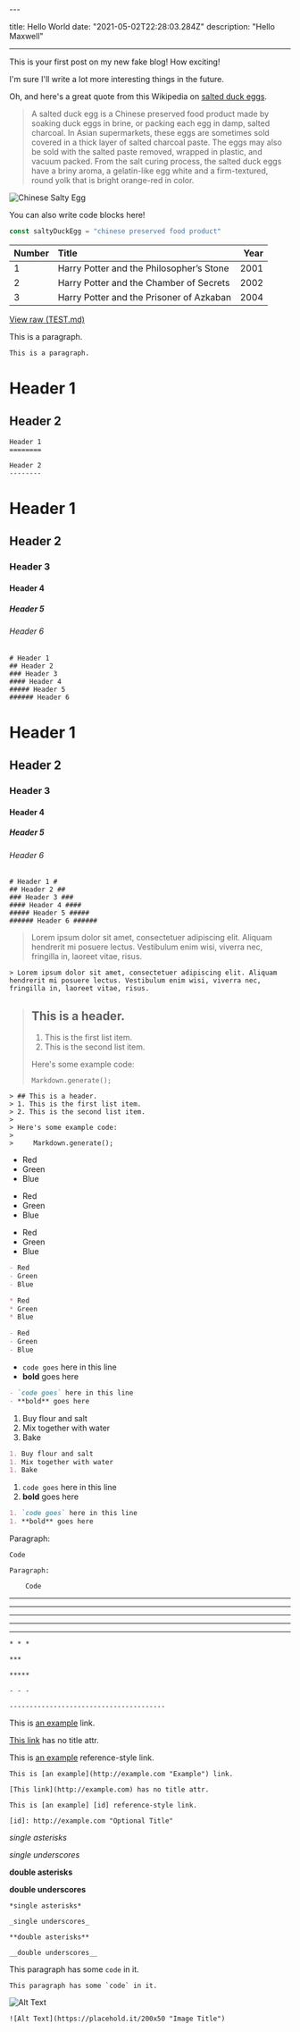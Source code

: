 ﻿﻿﻿﻿---title: Hello Worlddate: "2021-05-02T22:28:03.284Z"description: "Hello Maxwell"---This is your first post on my new fake blog! How exciting!I'm sure I'll write a lot more interesting things in the future.Oh, and here's a great quote from this Wikipedia on[salted duck eggs](https://en.wikipedia.org/wiki/Salted_duck_egg).> A salted duck egg is a Chinese preserved food product made by soaking duck> eggs in brine, or packing each egg in damp, salted charcoal. In Asian> supermarkets, these eggs are sometimes sold covered in a thick layer of salted> charcoal paste. The eggs may also be sold with the salted paste removed,> wrapped in plastic, and vacuum packed. From the salt curing process, the> salted duck eggs have a briny aroma, a gelatin-like egg white and a> firm-textured, round yolk that is bright orange-red in color.![Chinese Salty Egg](./salty_egg.jpg)You can also write code blocks here!```jsconst saltyDuckEgg = "chinese preserved food product"```| Number | Title                                    | Year || :----- | :--------------------------------------- | ---: || 1      | Harry Potter and the Philosopher’s Stone | 2001 || 2      | Harry Potter and the Chamber of Secrets  | 2002 || 3      | Harry Potter and the Prisoner of Azkaban | 2004 |[View raw (TEST.md)](https://raw.github.com/adamschwartz/github-markdown-kitchen-sink/master/README.md)This is a paragraph.    This is a paragraph.# Header 1## Header 2    Header 1    ========    Header 2    --------# Header 1## Header 2### Header 3#### Header 4##### Header 5###### Header 6    # Header 1    ## Header 2    ### Header 3    #### Header 4    ##### Header 5    ###### Header 6# Header 1## Header 2### Header 3#### Header 4##### Header 5###### Header 6    # Header 1 #    ## Header 2 ##    ### Header 3 ###    #### Header 4 ####    ##### Header 5 #####    ###### Header 6 ######> Lorem ipsum dolor sit amet, consectetuer adipiscing elit. Aliquam hendrerit mi posuere lectus. Vestibulum enim wisi, viverra nec, fringilla in, laoreet vitae, risus.    > Lorem ipsum dolor sit amet, consectetuer adipiscing elit. Aliquam hendrerit mi posuere lectus. Vestibulum enim wisi, viverra nec, fringilla in, laoreet vitae, risus.> ## This is a header.>> 1. This is the first list item.> 2. This is the second list item.>> Here's some example code:>>     Markdown.generate();    > ## This is a header.    > 1. This is the first list item.    > 2. This is the second list item.    >    > Here's some example code:    >    >     Markdown.generate();- Red- Green- Blue* Red* Green* Blue- Red- Green- Blue```markdown- Red- Green- Blue* Red* Green* Blue- Red- Green- Blue```- `code goes` here in this line- **bold** goes here```markdown- `code goes` here in this line- **bold** goes here```1. Buy flour and salt1. Mix together with water1. Bake```markdown1. Buy flour and salt1. Mix together with water1. Bake```1. `code goes` here in this line1. **bold** goes here```markdown1. `code goes` here in this line1. **bold** goes here```Paragraph:    Code<!-- -->    Paragraph:        Code---------------    * * *    ***    *****    - - -    ---------------------------------------This is [an example](http://example.com "Example") link.[This link](http://example.com) has no title attr.This is [an example][id] reference-style link.[id]: http://example.com "Optional Title"    This is [an example](http://example.com "Example") link.    [This link](http://example.com) has no title attr.    This is [an example] [id] reference-style link.    [id]: http://example.com "Optional Title"_single asterisks__single underscores_**double asterisks****double underscores**    *single asterisks*    _single underscores_    **double asterisks**    __double underscores__This paragraph has some `code` in it.    This paragraph has some `code` in it.![Alt Text](https://placehold.it/200x50 "Image Title")    ![Alt Text](https://placehold.it/200x50 "Image Title")